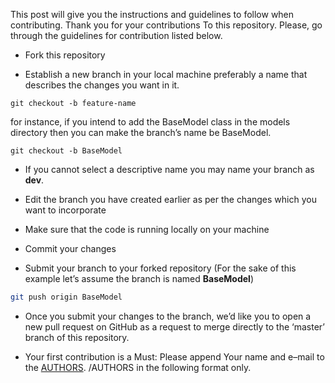 This post will give you the instructions and guidelines to follow when contributing. 
 Thank you for your contributions To this repository. Please, go through the guidelines for contribution listed below. 
 
 - Fork this repository 
 
 - Establish a new branch in your local machine preferably a name that describes the changes you want in it. 
 ```shell 
 git checkout -b feature-name 
 ``` 
 for instance, if you intend to add the BaseModel class in the models directory then you can make the branch’s name be BaseModel. 
 ``` shell 
 git checkout -b BaseModel 
 ``` 
 - If you cannot select a descriptive name you may name your branch as **dev**. 
 
 - Edit the branch you have created earlier as per the changes which you want to incorporate 
 - Make sure that the code is running locally on your machine 
 - Commit your changes 
 - Submit your branch to your forked repository (For the sake of this example let’s assume the branch is named **BaseModel**) 
 ```bash 
 git push origin BaseModel 
 ``` 
 
 - Once you submit your changes to the branch, we’d like you to open a new pull request on GitHub as a request to merge directly to the ‘master’ branch of this repository. 
 
 - Your first contribution is a Must: Please append Your name and e–mail to the [AUTHORS](./AUTHORS). /AUTHORS in the following format only. 
 
